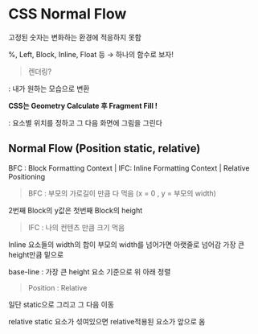 # CSS Normal Flow

고정된 숫자는 변화하는 환경에 적응하지 못함

%, Left, Block, Inline, Float 등 → 하나의 함수로 보자!

> 렌더링?

: 내가 원하는 모습으로 변환

**CSS는 Geometry Calculate 후 Fragment Fill !**

: 요소별 위치를 정하고 그 다음 화면에 그림을 그린다

## Normal Flow (Position static, relative)

BFC : Block Formatting Context   |  IFC: Inline Formatting Context  |  Relative Positioning

> BFC : 부모의 가로길이 만큼 다 먹음  (x = 0 , y = 부모의 width)

2번째 Block의 y값은 첫번째 Block의 height


> IFC : 나의 컨텐츠 만큼 크기 먹음

Inline 요소들의 width의 합이 부모의 width를 넘어가면 아랫줄로 넘어감 가장 큰 height만큼 밑으로

base-line : 가장 큰 height 요소 기준으로 위 아래 정렬

> Position : Relative

일단 static으로 그리고 그 다음 이동

relative static 요소가 섞여있으면 relative적용된 요소가 앞으로 옴